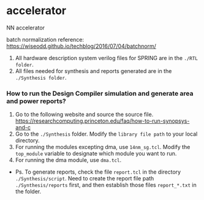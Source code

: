# accelerator
NN accelerator

batch normalization reference: https://wiseodd.github.io/techblog/2016/07/04/batchnorm/


1. All hardware description system verilog files for SPRING are in the `./RTL folder`.
2. All files needed for synthesis and reports generated are in the `./Synthesis folder`.

### How to run the Design Compiler simulation and generate area and power reports?

1. Go to the following website and source the source file. <https://researchcomputing.princeton.edu/faq/how-to-run-synopsys-and-c>
2. Go to the `./Synthesis` folder. Modify the `library file path` to your local directory.
3. For running the modules excepting dma, use `14nm_sg.tcl`. Modify the `top_module` variable to designate which module you want to run.
4. For running the dma module, use `dma.tcl`.
* Ps. To generate reports, check the file `report.tcl` in the directory `./Synthesis/script`. Need to create the report file path `./Synthesis/reports` first, and then establish those files `report_*.txt` in the folder.
